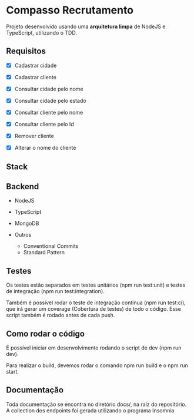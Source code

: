 # Compasso Recrutamento

Projeto desenvolvido usando uma **arquitetura limpa** de NodeJS e TypeScript, utilizando o TDD.

## Requisitos

- [x] Cadastrar cidade
- [x] Cadastrar cliente
- [x] Consultar cidade pelo nome
- [x] Consultar cidade pelo estado
- [x] Consultar cliente pelo nome
- [x] Consultar cliente pelo Id
- [x] Remover cliente
- [x] Alterar o nome do cliente


## Stack

**Backend**
---

- NodeJS
- TypeScript
- MongoDB

- Outros
  - Conventional Commits
  - Standard Pattern

**Testes**
---
Os testes estão separados em testes unitários (npm run test:unit) e testes de integração (npm run test:integration).

Também é possível rodar o teste de integração contínua (npm run test:ci), que irá gerar um coverage (Cobertura de testes) de todo o código. Esse script também é rodado antes de cada push.

**Como rodar o código**
---
É possível iniciar em desenvolvimento rodando o script de dev (npm run dev).

Para realizar o build, devemos rodar o comando npm run build e o npm run start.

**Documentação**
---
Toda documentação se encontra no diretório docs/, na raíz do repositório. A collection dos endpoints foi gerada utilizando o programa Insomnia
